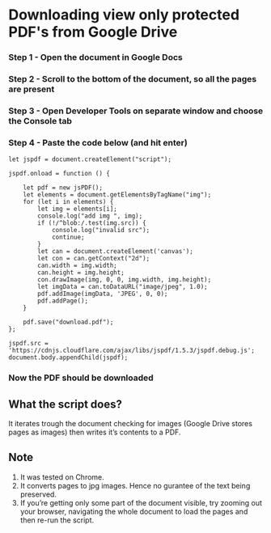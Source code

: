 # Downloading view only protected PDF's from Google Drive

### Step 1 - Open the document in Google Docs
### Step 2 - Scroll to the bottom of the document, so all the pages are present
### Step 3 - Open Developer Tools on separate window and choose the Console tab
### Step 4 - Paste the code below (and hit enter)
```
let jspdf = document.createElement("script");
 
jspdf.onload = function () {
 
    let pdf = new jsPDF();
    let elements = document.getElementsByTagName("img");
    for (let i in elements) {
        let img = elements[i];
        console.log("add img ", img);
        if (!/^blob:/.test(img.src)) {
            console.log("invalid src");
            continue;
        }
        let can = document.createElement('canvas');
        let con = can.getContext("2d");
        can.width = img.width;
        can.height = img.height;
        con.drawImage(img, 0, 0, img.width, img.height);
        let imgData = can.toDataURL("image/jpeg", 1.0);
        pdf.addImage(imgData, 'JPEG', 0, 0);
        pdf.addPage();
    }
 
    pdf.save("download.pdf");
};
 
jspdf.src = 'https://cdnjs.cloudflare.com/ajax/libs/jspdf/1.5.3/jspdf.debug.js';
document.body.appendChild(jspdf);
```

### Now the PDF should be downloaded

## What the script does?

It iterates trough the document checking for images (Google Drive stores pages as images) then writes it’s contents to a PDF.

## Note

1. It was tested on Chrome.
2. It converts pages to jpg images. Hence no gurantee of the text being preserved.
3. If you’re getting only some part of the document visible, try zooming out your browser, navigating the whole document to load the pages and then re-run the script.
